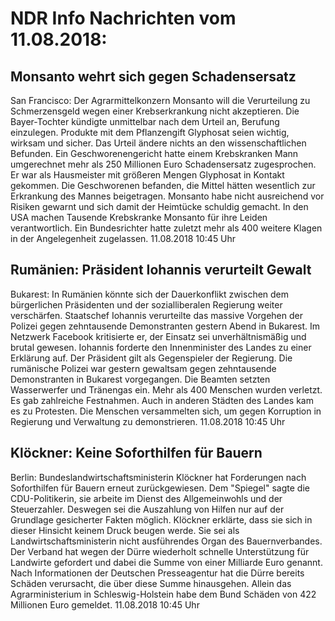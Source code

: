 # NDR Info Nachrichten vom 11.08.2018:


## Monsanto wehrt sich gegen Schadensersatz
San Francisco: Der Agrarmittelkonzern Monsanto will die Verurteilung zu Schmerzensgeld wegen einer Krebserkrankung nicht akzeptieren. Die Bayer-Tochter kündigte unmittelbar nach dem Urteil an, Berufung einzulegen. Produkte mit dem Pflanzengift Glyphosat seien wichtig, wirksam und sicher. Das Urteil ändere nichts an den wissenschaftlichen Befunden. Ein Geschworenengericht hatte einem Krebskranken Mann umgerechnet mehr als 250 Millionen Euro Schadensersatz zugesprochen. Er war als Hausmeister mit größeren Mengen Glyphosat in Kontakt gekommen. Die Geschworenen befanden, die Mittel hätten wesentlich zur Erkrankung des Mannes beigetragen. Monsanto habe nicht ausreichend vor Risiken gewarnt und sich damit der Heimtücke schuldig gemacht. In den USA machen Tausende Krebskranke Monsanto für ihre Leiden verantwortlich. Ein Bundesrichter hatte zuletzt mehr als 400 weitere Klagen in der Angelegenheit zugelassen. 11.08.2018 10:45 Uhr 

## Rumänien: Präsident Iohannis verurteilt Gewalt
Bukarest: In Rumänien könnte sich der Dauerkonflikt zwischen dem bürgerlichen Präsidenten und der sozialliberalen Regierung weiter verschärfen. Staatschef Iohannis verurteilte das massive Vorgehen der Polizei gegen zehntausende Demonstranten gestern Abend in Bukarest. Im Netzwerk Facebook kritisierte er, der Einsatz sei unverhältnismäßig und brutal gewesen. Iohannis forderte den Innenminister des Landes zu einer Erklärung auf. Der Präsident gilt als Gegenspieler der Regierung. Die rumänische Polizei war gestern gewaltsam gegen zehntausende Demonstranten in Bukarest vorgegangen. Die Beamten setzten Wasserwerfer und Tränengas ein. Mehr als 400 Menschen wurden verletzt. Es gab zahlreiche Festnahmen. Auch in anderen Städten des Landes kam es zu Protesten. Die Menschen versammelten sich, um gegen Korruption in Regierung und Verwaltung zu demonstrieren. 11.08.2018 10:45 Uhr 

## Klöckner: Keine Soforthilfen für Bauern
Berlin: Bundeslandwirtschaftsministerin Klöckner hat Forderungen nach Soforthilfen für Bauern erneut zurückgewiesen. Dem "Spiegel" sagte die CDU-Politikerin, sie arbeite im Dienst des Allgemeinwohls und der Steuerzahler. Deswegen sei die Auszahlung von Hilfen nur auf der Grundlage gesicherter Fakten möglich. Klöckner erklärte, dass sie sich in dieser Hinsicht keinem Druck beugen werde. Sie sei als Landwirtschaftsministerin nicht ausführendes Organ des Bauernverbandes. Der Verband hat wegen der Dürre wiederholt schnelle Unterstützung für Landwirte gefordert und dabei die Summe von einer Milliarde Euro genannt. Nach Informationen der Deutschen Presseagentur hat die Dürre bereits Schäden verursacht, die über diese Summe hinausgehen. Allein das Agrarministerium in Schleswig-Holstein habe dem Bund Schäden von 422 Millionen Euro gemeldet. 11.08.2018 10:45 Uhr 
